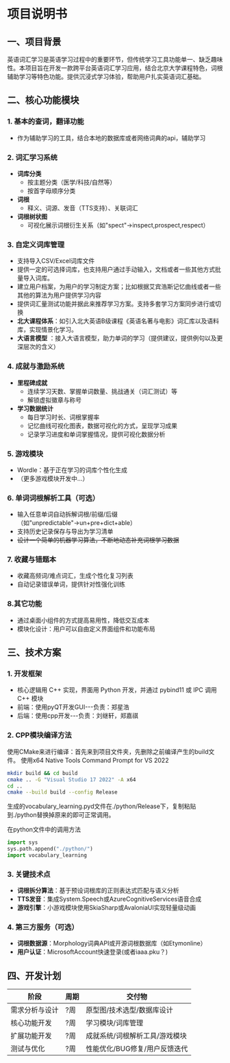 # 项目说明书

## 一、项目背景

英语词汇学习是英语学习过程中的重要环节，但传统学习工具功能单一、缺乏趣味性。本项目旨在开发一款跨平台英语词汇学习应用，结合北京大学课程特色，词根辅助学习等特色功能。提供沉浸式学习体验，帮助用户扎实英语词汇基础。

## 二、核心功能模块

### 1. 基本的查词，翻译功能

- 作为辅助学习的工具，结合本地的数据库或者网络词典的api，辅助学习

### 2. 词汇学习系统

- **词库分类**
  - 按主题分类（医学/科技/自然等）
  - 按首字母顺序分类
- **词根**
  - 释义、词源、发音（TTS支持）、关联词汇
- **词根树状图**
  - 可视化展示词根衍生关系（如"spect"→inspect,prospect,respect）

### 3. 自定义词库管理

- 支持导入CSV/Excel词库文件
- 提供一定的可选择词库，也支持用户通过手动输入，文档或者一些其他方式批量导入词库。
- 建立用户档案，为用户的学习制定方案；比如根据艾宾浩斯记忆曲线或者一些其他的算法为用户提供学习内容
- 提供词汇量测试功能并据此来推荐学习方案。支持多套学习方案同步进行或切换
- **北大课程体系**：如引入北大英语B级课程《英语名著与电影》词汇库以及语料库，实现情景化学习。
- **大语言模型** ：接入大语言模型，助力单词的学习（提供建议，提供例句以及更深层次的含义）

### 4. 成就与激励系统

- **里程碑成就**
  - 连续学习天数、掌握单词数量、挑战通关（词汇测试）等
  - 解锁虚拟徽章与称号
- **学习数据统计**
  - 每日学习时长、词根掌握率
  - 记忆曲线可视化图表，数据可视化的方式，呈现学习成果
  - 记录学习进度和单词掌握情况，提供可视化数据分析

### 5. 游戏模块

- Wordle：基于正在学习的词库个性化生成
- （更多游戏模块开发中...）

### 6. 单词词根解析工具（可选）

- 输入任意单词自动拆解词根/前缀/后缀（如"unpredictable"→un+pre+dict+able）
- 支持历史记录保存与导出为学习清单
- ~~设计一个简单的机器学习算法，不断地动态补充词根学习数据~~

### 7. 收藏与错题本

- 收藏高频词/难点词汇，生成个性化复习列表
- 自动记录错误单词，提供针对性强化训练

### 8.其它功能

- 通过桌面小组件的方式提高易用性，降低交互成本
- 模块化设计：用户可以自由定义界面组件和功能布局

## 三、技术方案

### 1. 开发框架

- 核心逻辑用 C++ 实现，界面用 Python 开发，并通过 pybind11 或 IPC 调用 C++ 模块
- 前端：使用pyQT开发GUI---负责：郑星浩
- 后端：使用cpp开发---负责：刘继轩，郑嘉祺

### 2. CPP模块编译方法

使用CMake来进行编译：首先来到项目文件夹，先删除之前编译产生的build文件。
使用x64 Native Tools Command Prompt for VS 2022

```bash
mkdir build && cd build
cmake .. -G "Visual Studio 17 2022" -A x64
cd ..
cmake --build build --config Release
```

生成的vocabulary_learning.pyd文件在./python/Release下，复制粘贴到./python替换掉原来的即可正常调用。

在python文件中的调用方法

```python
import sys
sys.path.append("./python/")
import vocabulary_learning
```

### 3. 关键技术点

- **词根拆分算法**：基于预设词根库的正则表达式匹配与语义分析
- **TTS发音**：集成System.Speech或AzureCognitiveServices语音合成
- **游戏引擎**：小游戏模块使用SkiaSharp或AvaloniaUI实现轻量级动画

### 4. 第三方服务（可选）

- **词根数据源**：Morphology词典API或开源词根数据库（如Etymonline）
- **用户认证**：MicrosoftAccount快速登录(或者iaaa.pku？)

## 四、开发计划

| 阶段                | 周期   | 交付物                          |
|---------------------|--------|---------------------------------|
| 需求分析与设计      | ?周    | 原型图/技术选型/数据库设计      |
| 核心功能开发        | ?周    | 学习模块/词库管理               |
| 扩展功能开发        | ?周    | 成就系统/词根解析工具/游戏模块  |
| 测试与优化          | ?周    | 性能优化/BUG修复/用户反馈迭代   |
